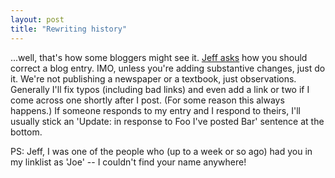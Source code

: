 ```yaml
---
layout: post
title: "Rewriting history"
---
```




...well, that's how some bloggers might see it. <a href="http://roller.anthonyeden.com/page/jduska/20021105#how_should_you_correct_a">Jeff asks</a> how you should correct a blog entry. IMO, unless you're adding substantive changes, just do it. We're not publishing a newspaper or a textbook, just observations. Generally I'll fix typos (including bad links) and even add a link or two if I come across one shortly after I post. (For some reason this always happens.) If someone responds to my entry and I respond to theirs, I'll usually stick an 'Update: in response to Foo I've posted Bar' sentence at the bottom.

<p>PS: Jeff, I was one of the people who (up to a week or so ago) had you in my linklist as 'Joe' -- I couldn't find your name anywhere!</p>


